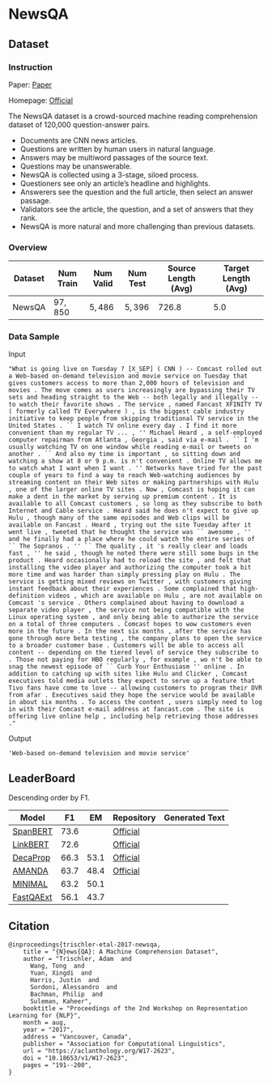 # NewsQA

## Dataset

### Instruction

Paper: [Paper](https://aclanthology.org/W17-2623.pdf)

Homepage: [Official](https://www.microsoft.com/en-us/research/project/newsqa-dataset/)

The NewsQA dataset is a crowd-sourced machine reading comprehension dataset of 120,000 question-answer pairs.

- Documents are CNN news articles.
- Questions are written by human users in natural language.
- Answers may be multiword passages of the source text.
- Questions may be unanswerable.
- NewsQA is collected using a 3-stage, siloed process.
- Questioners see only an article’s headline and highlights.
- Answerers see the question and the full article, then select an answer passage.
- Validators see the article, the question, and a set of answers that they rank.
- NewsQA is more natural and more challenging than previous datasets.

### Overview

| Dataset | Num Train | Num Valid | Num Test | Source Length (Avg) | Target Length (Avg) |
| ------- | --------- | --------- | -------- | ------------------- | ------------------- |
| NewsQA  | $97,850$  | $5,486$   | $5,396$  | $726.8$             | $5.0$               |

### Data Sample

Input

```
"What is going live on Tuesday ? [X_SEP] ( CNN ) -- Comcast rolled out a Web-based on-demand television and movie service on Tuesday that gives customers access to more than 2,000 hours of television and movies . The move comes as users increasingly are bypassing their TV sets and heading straight to the Web -- both legally and illegally -- to watch their favorite shows . The service , named Fancast XFINITY TV ( formerly called TV Everywhere ) , is the biggest cable industry initiative to keep people from skipping traditional TV service in the United States . `` I watch TV online every day . I find it more convenient than my regular TV ... , '' Michael Heard , a self-employed computer repairman from Atlanta , Georgia , said via e-mail . `` I 'm usually watching TV on one window while reading e-mail or tweets on another . `` And also my time is important , so sitting down and watching a show at 8 or 9 p.m. is n't convenient . Online TV allows me to watch what I want when I want . '' Networks have tried for the past couple of years to find a way to reach Web-watching audiences by streaming content on their Web sites or making partnerships with Hulu , one of the larger online TV sites . Now , Comcast is hoping it can make a dent in the market by serving up premium content . It is available to all Comcast customers , so long as they subscribe to both Internet and Cable service . Heard said he does n't expect to give up Hulu , though many of the same episodes and Web clips will be available on Fancast . Heard , trying out the site Tuesday after it went live , tweeted that he thought the service was `` awesome , '' and he finally had a place where he could watch the entire series of `` The Sopranos . '' `` The quality , it 's really clear and loads fast , '' he said , though he noted there were still some bugs in the product . Heard occasionally had to reload the site , and felt that installing the video player and authorizing the computer took a bit more time and was harder than simply pressing play on Hulu . The service is getting mixed reviews on Twitter , with customers giving instant feedback about their experiences . Some complained that high-definition videos , which are available on Hulu , are not available on Comcast 's service . Others complained about having to download a separate video player , the service not being compatible with the Linux operating system , and only being able to authorize the service on a total of three computers . Comcast hopes to wow customers even more in the future . In the next six months , after the service has gone through more beta testing , the company plans to open the service to a broader customer base . Customers will be able to access all content -- depending on the tiered level of service they subscribe to . Those not paying for HBO regularly , for example , wo n't be able to snag the newest episode of `` Curb Your Enthusiasm '' online . In addition to catching up with sites like Hulu and Clicker , Comcast executives told media outlets they expect to serve up a feature that Tivo fans have come to love -- allowing customers to program their DVR from afar . Executives said they hope the service would be available in about six months . To access the content , users simply need to log in with their Comcast e-mail address at fancast.com . The site is offering live online help , including help retrieving those addresses ."
```

Output

```
'Web-based on-demand television and movie service'
```

## LeaderBoard

Descending order by F1.

| Model                                                | F1     | EM     | Repository                                                | Generated Text |
| ---------------------------------------------------- | ------ | ------ | --------------------------------------------------------- | -------------- |
| [ SpanBERT](https://arxiv.org/pdf/1907.10529v3.pdf)  | $73.6$ |        | [Official](https://github.com/facebookresearch/SpanBERT)  |                |
| [ LinkBERT](https://arxiv.org/pdf/2203.15827v1.pdf)  | $72.6$ |        | [Official](https://github.com/michiyasunaga/LinkBERT)     |                |
| [ DecaProp](https://arxiv.org/pdf/1811.04210v2.pdf)  | $66.3$ | $53.1$ | [Official](https://github.com/vanzytay/NIPS2018_DECAPROP) |                |
| [ AMANDA](https://arxiv.org/pdf/1801.08290v1.pdf)    | $63.7$ | $48.4$ | [Official](https://github.com/nusnlp/amanda)              |                |
| [ MINIMAL](https://arxiv.org/pdf/1805.08092v1.pdf)   | $63.2$ | $50.1$ |                                                           |                |
| [ FastQAExt](https://arxiv.org/pdf/1703.04816v3.pdf) | $56.1$ | $43.7$ |                                                           |                |

## Citation

```
@inproceedings{trischler-etal-2017-newsqa,
    title = "{N}ews{QA}: A Machine Comprehension Dataset",
    author = "Trischler, Adam  and
      Wang, Tong  and
      Yuan, Xingdi  and
      Harris, Justin  and
      Sordoni, Alessandro  and
      Bachman, Philip  and
      Suleman, Kaheer",
    booktitle = "Proceedings of the 2nd Workshop on Representation Learning for {NLP}",
    month = aug,
    year = "2017",
    address = "Vancouver, Canada",
    publisher = "Association for Computational Linguistics",
    url = "https://aclanthology.org/W17-2623",
    doi = "10.18653/v1/W17-2623",
    pages = "191--200",
}
```

